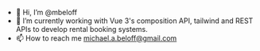 - 👋 Hi, I’m @mbeloff
- 🌱 I’m currently working with Vue 3's composition API, tailwind and REST APIs to develop rental booking systems.
- 📫 How to reach me michael.a.beloff@gmail.com

<!---
mbeloff/mbeloff is a ✨ special ✨ repository because its `README.md` (this file) appears on your GitHub profile.
You can click the Preview link to take a look at your changes.
--->
